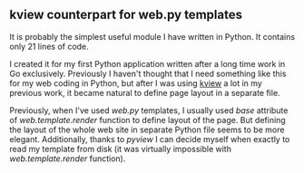 ## kview counterpart for web.py templates

It is probably the simplest useful module I have written in Python. It contains
only 21 lines of code.

I created it for my first Python application written after a long time work in
Go exclusively. Previously I haven't thought that I need something like this
for my web coding in Python, but after I was using
[kview](https://github.com/ziutek/kview) a lot in my previous work, it became
natural to define page layout in a separate file.

Previously, when I've used *web.py* templates, I usually used *base* attribute
of *web.template.render* function to define layout of the page. But defining
the layout of the whole web site in separate Python file seems to be more
elegant. Additionally, thanks to *pyview* I can decide myself when exactly to
read my template from disk (it was virtually impossible with
*web.template.render* function).

